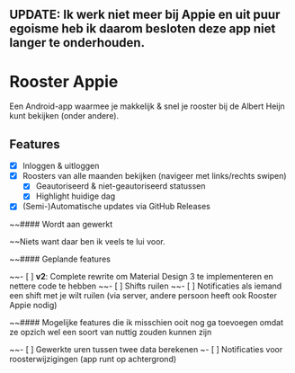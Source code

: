 ## UPDATE: Ik werk niet meer bij Appie en uit puur egoisme heb ik daarom besloten deze app niet langer te onderhouden.

# Rooster Appie

Een Android-app waarmee je makkelijk & snel je rooster bij de Albert Heijn kunt bekijken (onder andere).

## Features

- [x] Inloggen & uitloggen
- [x] Roosters van alle maanden bekijken (navigeer met links/rechts swipen)
    - [x] Geautoriseerd & niet-geautoriseerd statussen
    - [x] Highlight huidige dag
- [x] (Semi-)Automatische updates via GitHub Releases

~~#### Wordt aan gewerkt

~~Niets want daar ben ik veels te lui voor.

~~#### Geplande features

~~- [ ] **v2**: Complete rewrite om Material Design 3 te implementeren en nettere code te hebben
~~- [ ] Shifts ruilen
  ~~- [ ] Notificaties als iemand een shift met je wilt ruilen (via server, 
  andere persoon heeft ook Rooster Appie nodig)

~~#### Mogelijke features die ik misschien ooit nog ga toevoegen omdat ze opzich wel een soort van nuttig zouden kunnen zijn

~~- [ ] Gewerkte uren tussen twee data berekenen
~- [ ] Notificaties voor roosterwijzigingen (app runt op achtergrond)
